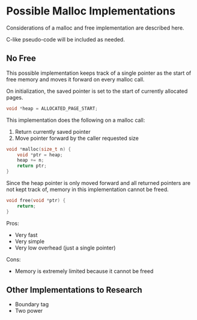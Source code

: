 # Possible Malloc Implementations

Considerations of a malloc and free implementation are described here.

C-like pseudo-code will be included as needed.

## No Free

This possible implementation keeps track of a single pointer as the start of free memory and moves it forward on every malloc call.

On initialization, the saved pointer is set to the start of currently allocated pages.

```c
void *heap = ALLOCATED_PAGE_START;
```

This implementation does the following on a malloc call:

1. Return currently saved pointer
2. Move pointer forward by the caller requested size

```c
void *malloc(size_t n) {
	void *ptr = heap;
	heap += n;
	return ptr;
}
```

Since the heap pointer is only moved forward and all returned pointers are not kept track of, memory in this implementation cannot be freed.

```c
void free(void *ptr) {
	return;
}
```

Pros:

* Very fast
* Very simple
* Very low overhead (just a single pointer)

Cons:

* Memory is extremely limited because it cannot be freed

## Other Implementations to Research

* Boundary tag
* Two power
